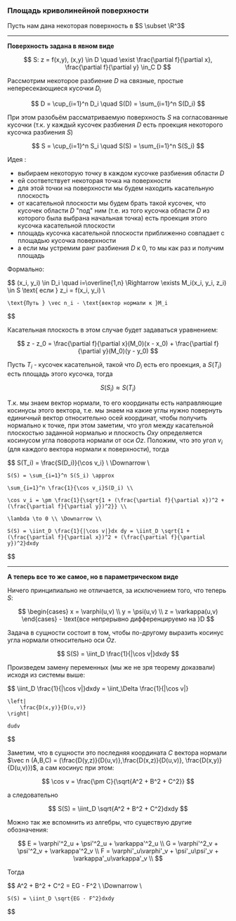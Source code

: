 ### Площадь криволинейной поверхности

Пусть нам дана некоторая поверхность в  $S \subset \R^3$

---

**Поверхность задана в явном виде**

$$
    S: z = f(x,y), (x,y) \in D \quad \exist \frac{\partial f}{\partial x}, \frac{\partial f}{\partial y} \in_C D
$$

Рассмотрим некоторое разбиение $D$ на связные, простые непересекающиеся кусочки $D_i$

$$
    D = \cup_{i=1}^n D_i \quad S(D) = \sum_{i=1}^n S(D_i)
$$

При этом разобьём рассматриваемую поверхность $S$ на согласованные кусочки (т.к. у каждый кусочек разбиения $D$ есть проекция некоторого кусочка разбиения $S$)

$$
    S = \cup_{i=1}^n S_i \quad S(S) = \sum_{i=1}^n S(S_i)
$$

Идея :
- выбираем  некоторую точку в каждом кусочке разбиения области $D$
- ей соответствует некоторая точка на поверхности
- для этой точки на поверхности мы будем находить касательную плоскость
- от касательной плоскости мы будем брать такой кусочек, что кусочек области $D$ "под" ним (т.е. из того кусочка области $D$ из которого была выбрана начальная точка) есть проекция этого кусочка касательной плоскости
- площадь кусочка касательной плоскости приближенно совпадает с площадью кусочка поверхности
- а если мы устремим ранг разбиения $D$ к 0, то мы как раз и получим площадь

Формально:

$$
    (x_i, y_i) \in D_i \quad i=\overline{1,n} \Rightarrow \exists M_i(x_i, y_i, z_i) \in S \text{ если } z_i = f(x_i, y_i) \\

    \text{Путь } \vec n_i - \text{вектор нормали к }M_i
$$

Касательная плоскость в этом случае будет задаваться уравнением:

$$
    z - z_0 = 
    \frac{\partial f}{\partial x}(M_0)(x - x_0) + 
    \frac{\partial f}{\partial y}(M_0)(y - y_0)  
$$

Пусть $T_i$ - кусочек касательной, такой что $D_i$ есть его проекция, а $S(T_i)$ есть площадь этого кусочка, тогда

$$
    S(S_i) \approx S(T_i)
$$

Т.к. мы знаем вектор нормали, то его координаты есть направляющие косинусы этого вектора, т.е. мы знаем на какие углы нужно повернуть единичный вектор относительно осей координат, чтобы получить нормально к точке, при этом заметим, что угол между касательной плоскостью заданной нормалью и плоскость $Oxy$ определяется косинусом угла поворота нормали от оси $Oz$. Положим, что это угол $v_i$ (для каждого вектора нормали к поверхности), тогда

$$
    S(T_i) = \frac{S(D_i)}{\cos v_i} \\ \Downarrow \\

    S(S) = \sum_{i=1}^n S(S_i) \approx 
    
    \sum_{i=1}^n \frac{1}{\cos v_i}S(D_i) \\

    \cos v_i = \pm \frac{1}{\sqrt{1 + (\frac{\partial f}{\partial x})^2 + (\frac{\partial f}{\partial y})^2}} \\

    \lambda \to 0 \\ \Downarrow \\

    S(S) = \iint_D \frac{1}{|\cos v|}dx dy = \iint_D \sqrt{1 + (\frac{\partial f}{\partial x})^2 + (\frac{\partial f}{\partial y})^2}dxdy
$$

---

**А теперь все то же самое, но в параметрическом виде**

Ничего принципиально не отличается, за исключением того, что теперь $S$:

$$
    \begin{cases}
        x = \varphi(u,v) \\
        y = \psi(u,v) \\
        z = \varkappa(u,v)
    \end{cases} - \text{все непрерывно дифференцируемо на }D
$$

Задача в сущности состоит в том, чтобы по-другому выразить косинус угла нормали относительно оси $Oz$.

$$
    S(S) = \iint_D \frac{1}{|\cos v|}dxdy
$$

Произведем замену переменных (мы же не зря теорему доказвали) исходя из системы выше:

$$
    \iint_D \frac{1}{|\cos v|}dxdy = \iint_\Delta \frac{1}{|\cos v|}

    \left|
        \frac{D(x,y)}{D(u,v)}
    \right| 

    dudv
$$

Заметим, что в сущности это последняя координата $C$ вектора нормали $\vec n (A,B,C) = (\frac{D(y,z)}{D(u,v)},\frac{D(x,z)}{D(u,v)}, \frac{D(x,y)}{D(u,v)})$, а сам косинус при этом:

$$
    \cos v = \frac{\pm C}{\sqrt{A^2 + B^2 + C^2}}
$$

а следовательно

$$
    S(S) = \iint_D \sqrt{A^2 + B^2 + C^2}dxdy
$$

Можно так же вспомнить из алгебры, что существую другие обозначения:

$$
    E = \varphi'^2_u + \psi'^2_u + \varkappa'^2_u \\ 
    G = \varphi'^2_v + \psi'^2_v + \varkappa'^2_v \\ 
    F = \varphi'_u\varphi'_v + \psi'_u\psi'_v + \varkappa'_u\varkappa'_v \\ 
$$

Тогда

$$
    A^2 + B^2 + C^2 = EG - F^2 \\ \Downarrow \\

    S(S) = \iint_D \sqrt{EG - F^2}dxdy 
$$

